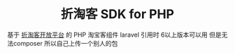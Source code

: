 <h1 align="center">折淘客 SDK for PHP</h1>

基于 [折淘客开放平台](http://www.zhetaoke.com) 的 PHP 淘宝客组件
laravel 引用时 6以上版本可以用 但是无法composer 所以自己上传一个别人的包
